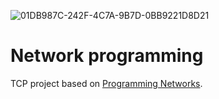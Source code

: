 
![01DB987C-242F-4C7A-9B7D-0BB9221D8D21](https://github.com/user-attachments/assets/3beab06a-1cca-45a2-adda-e61472a2d88a)

# Network programming

TCP project based on [Programming Networks](https://pragprog.com/titles/alnpee/network-programming-in-elixir-and-erlang/).

